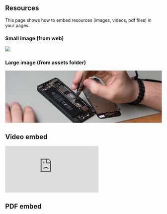 ## Resources
This page shows how to embed resources (images, videos, pdf files) in your pages.

### Small image (from web)

![](https://pbs.twimg.com/profile_images/903658777295163392/afySJpM5_400x400.jpg)

### Large image (from assets folder)

![](assets/images/cover.jpg)

## Video embed

<!-- change src="" attribute  -->
<div class="aspect-ratio video">
  <iframe src="https://www.youtube.com/embed/uWSxzjyMNpU" frameborder="0" allowfullscreen="True"></iframe>
</div>

## PDF embed

<!-- change data="" and href="" attributes  -->
<!-- use class="aspect-ratio powerpoint" to embed PowerPoints -->
<div class="aspect-ratio power-point">
  <object data="assets/pdf/powerpoint.pdf" type="application/pdf">
    <object data="https://docs.google.com/gview?embedded=true&url=https://thegreattransition.github.io/group00/assets/pdf/powerpoint.pdf"></object>
  </object>
</div>

<br>

<!-- change data="" and href="" attributes  -->
<!-- use class="aspect-ratio document" to embed A4 documents -->
<div class="aspect-ratio document">
  <object data="assets/pdf/a4.pdf" type="application/pdf" width="50%">
    <object data="https://docs.google.com/gview?embedded=true&url=https://thegreattransition.github.io/group00/assets/pdf/a4.pdf"></object>
  </object>
</div>
